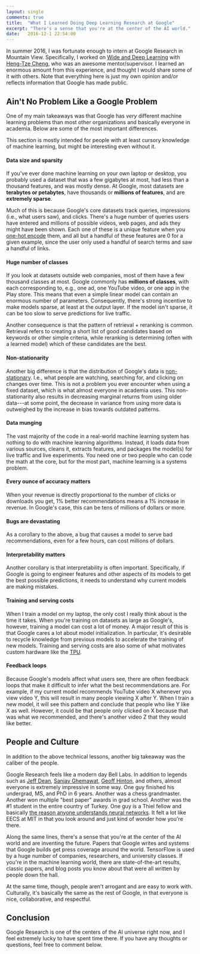 ```yaml
---
layout: single
comments: true
title:  "What I Learned Doing Deep Learning Research at Google"
excerpt: "There's a sense that you're at the center of the AI world."
date:   2016-12-1 22:54:00
---
```


In summer 2016, I was fortunate enough to intern at Google Research in Mountain View. Specifically, I worked on [Wide and Deep Learning](https://research.googleblog.com/2016/06/wide-deep-learning-better-together-with.html) with [Heng-Tze Cheng](https://research.google.com/pubs/Heng-TzeCheng.html), who was an awesome mentor/supervisor. I learned an enormous amount from this experience, and thought I would share some of it with others. Note that everything here is just my own opinion and/or reflects information that Google has made public.

## Ain't No Problem Like a Google Problem

One of my main takeaways was that Google has *very* different machine learning problems than most other organizations and basically everyone in academia. Below are some of the most important differences.

This section is mostly intended for people with at least cursory knowledge of machine learning, but might be interesting even without it.

#### Data size and sparsity

If you've ever done machine learning on your own laptop or desktop, you probably used a dataset that was a few gigabytes at most, had less than a thousand features, and was mostly dense. At Google, most datasets are **terabytes or petabytes**, have thousands or **millions of features**, and are **extremely sparse**.

Much of this is because Google's core datasets track queries, impressions (i.e., what users saw), and clicks. There's a huge number of queries users have entered and millions of possible videos, web pages, and ads they might have been shown. Each one of these is a unique feature when you [one-hot encode](https://www.quora.com/What-is-one-hot-encoding-and-when-is-it-used-in-data-science) them, and all but a handful of these features are 0 for a given example, since the user only used a handful of search terms and saw a handful of links.

#### Huge number of classes

If you look at datasets outside web companies, most of them have a few thousand classes at most. Google commonly has **millions of classes**, with each corresponding to, e.g., one ad, one YouTube video, or one app in the Play store. This means that even a simple linear model can contain an enormous number of parameters. Consequently, there's strong incentive to make models sparse, at least at the output layer. If the model isn't sparse, it can be too slow to serve predictions for live traffic.

Another consequence is that the pattern of retrieval + reranking is common. Retrieval refers to creating a short list of good candidates based on keywords or other simple criteria, while reranking is determining (often with a learned model) which of these candidates are the best.

#### Non-stationarity

Another big difference is that the distribution of Google's data is [non-stationary](https://en.wikipedia.org/wiki/Stationary_process). I.e., what people are watching, searching for, and clicking on changes over time. This is not a problem you ever encounter when using a fixed dataset, which is what almost everyone in academia uses. This non-stationarity also results in decreasing marginal returns from using older data---at some point, the decrease in variance from using more data is outweighed by the increase in bias towards outdated patterns.

#### Data munging

The vast majority of the code in a real-world machine learning system has nothing to do with machine learning algorithms. Instead, it loads data from various sources, cleans it, extracts features, and packages the model(s) for live traffic and live experiments. You need one or two people who can code the math at the core, but for the most part, machine learning is a systems problem.

#### Every ounce of accuracy matters

When your revenue is directly proportional to the number of clicks or downloads you get, 1% better recommendations means a 1% increase in revenue. In Google's case, this can be tens of millions of dollars or more.

#### Bugs are devastating

As a corollary to the above, a bug that causes a model to serve bad recommendations, even for a few hours, can cost millions of dollars.

#### Interpretability matters

Another corollary is that interpretability is often important. Specifically, if Google is going to engineer features and other aspects of its models to get the best possible predictions, it needs to understand why current models are making mistakes.

#### Training and serving costs

When I train a model on my laptop, the only cost I really think about is the time it takes. When you're training on datasets as large as Google's, however, training a model can cost a lot of money. A major result of this is that Google cares a lot about model initialization. In particular, it's desirable to recycle knowledge from previous models to accelerate the training of new models. Training and serving costs are also some of what motivates custom hardware like the [TPU](https://en.wikipedia.org/wiki/Tensor_processing_unit).

#### Feedback loops

Because Google's models affect what users see, there are often feedback loops that make it difficult to infer what the best recommendations are. For example, if my current model recommends YouTube video X whenever you view video Y, this will result in many people viewing X after Y. When I train a new model, it will see this pattern and conclude that people who like Y like X as well. However, it could be that people only clicked on X because that was what we recommended, and there's another video Z that they would like better.

## People and Culture

In addition to the above technical lessons, another big takeaway was the caliber of the people.

Google Research feels like a modern day Bell Labs. In addition to legends such as [Jeff Dean](http://www.businessinsider.com/astounding-facts-about-googles-most-badass-engineer-jeff-dean-2012-1), [Sanjay Ghemawat](https://research.google.com/pubs/SanjayGhemawat.html), [Geoff Hinton](https://en.wikipedia.org/wiki/Geoffrey_Hinton), and others, almost everyone is extremely impressive in some way. One guy finished his undergrad, MS, and PhD in 6 years. Another was a chess grandmaster. Another won multiple "best paper" awards in grad school. Another was the #1 student in the entire country of Turkey. One guy is a Thiel fellow and basically [the reason anyone understands neural networks](http://colah.github.io). It felt a lot like EECS at MIT in that you look around and just kind of wonder how you're there.

Along the same lines, there's a sense that you're at the center of the AI world and are inventing the future. Papers that Google writes and systems that Google builds get press coverage around the world. TensorFlow is used by a huge number of companies, researchers, and university classes. If you're in the machine learning world, there are state-of-the-art results, classic papers, and blog posts you know about that were all written by people down the hall.

At the same time, though, people aren't arrogant and are easy to work with. Culturally, it's basically the same as the rest of Google, in that everyone is nice, collaborative, and respectful.

<!-- And of course, the company supplies you with a lot of free food and other perks. -->

<!--
## Culture and Atmosphere

Finally, no description of a company would be complete without some mention of the culture.

My experience of Google culture is consistent with what you've probably heard elsewhere. There's unlimited free food, gyms and laundry in various buildings, and a strong expectation that everyone be positive and collaborative. I didn't encounter any jerks, and people always treated one another with respect.

The only aspect I was surprised by is that almost everyone works normal hours, to the point that most of the Google cafeterias aren't even open on weekends. I know people work at home to some extent, but I still wasn't expecting this overall.

At Google Research specifically, there's a sense that you're at the center of the AI world and are inventing the future. Papers that Google writes and systems that Google builds get press coverage around the world. TensorFlow is used by a huge number of companies, researchers, and university classes. If you're in the machine learning world, there are state-of-the-art results, classic papers, and blog posts you know about that were all written by people down the hall.
 -->

## Conclusion

Google Research is one of the centers of the AI universe right now, and I feel extremely lucky to have spent time there. If you have any thoughts or questions, feel free to comment below.


<!-- [DistBelief](https://research.google.com/archive/large_deep_networks_nips2012.html) -->

<!--

## Typical Day

When I want to understand what life is like for someone, my favorite information is what their typical day entails. My schedule was not especially representative of interns or employees in general, but here's what it looked like.

Time | Description
--- | ---
6:40 | Wake up
7:00 | Get on the Google bus. Listen to podcasts / audiobooks.
7:20 | Arrive at the office. Log onto my machine, start a clean build, and get everything set up to start working.
7:30 | Go to the gym (M/R) or straight to free breakfast (T/W/F) and then working.
8:30 | Done with gym. Eat breakfast and get back to desk by 9.
9:00 | Work. Eat free lunch at some point, either alone, with my team, or with other interns and [Google Brain residents](https://research.google.com/teams/brain/residency/). I averaged about three meetings a week and was otherwise coding, documenting, or preparing a final presentation / report. Sometimes I would also go to a talk, because Google Research invites speakers like a university does.
6:00 | Eat dinner.
6:45 | Get on Google bus. Talk to friends on the bus.
7:15 | Eat another dinner (I was trying to bulk that summer) and talk to apartment-mates, who are mostly other interns
8:00 | Read papers or a textbook, or do something else productive.
9:30 | Get ready for bed, go to bed.

The evening changed a lot during the last 5 weeks of my internship because I was pushing to get my project done. I got dinner a little bit later, since I didn't have to catch the bus, and then worked until 9:45. There was no bus to my house at that point, so I'd get a Lyft home.

To be clear, my schedule wasn't normal (i.e., I'm not contradicting the claim that people usually don't work crazy hours)---I just really wanted my project to get done and am perhaps a bit too eager to throw time at my problems. A few other interns had schedules like mine (or even more intense), but this was atypical and always self-imposed.
 -->
<!--
## Conclusion

Google Research is one of the centers of the AI universe right now, as well as a great place to work. It's an organization I feel incredibly privileged to have been a part of, and I hope this post serves to channel this privilege into something beneficial for those who haven't had the same good luck that I had.
 -->
